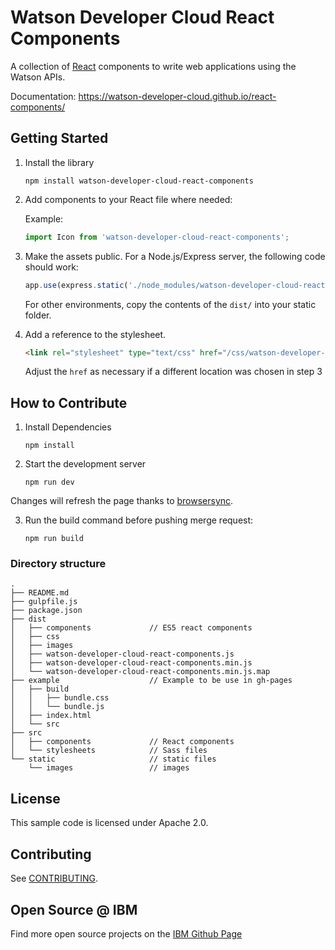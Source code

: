 # Watson Developer Cloud React Components
A collection of [React](https://facebook.github.io/react/) components to write web applications using the Watson APIs.

Documentation: https://watson-developer-cloud.github.io/react-components/

## Getting Started

1. Install the library

    ```
    npm install watson-developer-cloud-react-components
    ```

2. Add components to your React file where needed:

    Example:
    ```js
    import Icon from 'watson-developer-cloud-react-components';
    ```

3. Make the assets public. For a Node.js/Express server, the following code should work:

   ```js
   app.use(express.static('./node_modules/watson-developer-cloud-react-components/dist/'));
   ```

   For other environments, copy the contents of the `dist/` into your static folder.

4. Add a reference to the stylesheet.

   ```html
   <link rel="stylesheet" type="text/css" href="/css/watson-developer-cloud-react-components.min.css">
   ```

   Adjust the `href` as necessary if a different location was chosen in step 3


## How to Contribute

1. Install Dependencies

    ```
    npm install
    ```

2. Start the development server

    ```
    npm run dev
    ```
  Changes will refresh the page thanks to [browsersync](https://www.browsersync.io).


3. Run the build command before pushing merge request:

    ```
    npm run build
    ```

### Directory structure

```
.
├── README.md
├── gulpfile.js
├── package.json
├── dist
│   ├── components             // ES5 react components
│   ├── css
│   ├── images
│   ├── watson-developer-cloud-react-components.js
│   ├── watson-developer-cloud-react-components.min.js
│   └── watson-developer-cloud-react-components.min.js.map
├── example                    // Example to be use in gh-pages
│   ├── build
│   │   ├── bundle.css
│   │   └── bundle.js
│   ├── index.html
│   └── src
├── src
│   ├── components             // React components
│   └── stylesheets            // Sass files
└── static                     // static files
    └── images                 // images

```
## License

  This sample code is licensed under Apache 2.0.

## Contributing

  See [CONTRIBUTING](.github/CONTRIBUTING.md).

## Open Source @ IBM
  Find more open source projects on the [IBM Github Page](http://ibm.github.io/)
